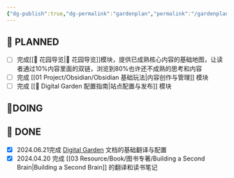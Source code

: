 ```yaml
---
{"dg-publish":true,"dg-permalink":"gardenplan","permalink":"/gardenplan/","tags":["obsidian","digitalgarden"]}
---
```




## 🌱 PLANNED

- [ ] 完成[[🧭 花园导览\|🧭 花园导览]]模块，提供已成熟核心内容的基础地图，让读者通过10%内容里面的双链，浏览到80%也许还不成熟的思考和内容
- [ ] 完成 [[01 Project/Obsidian/Obsidian 基础玩法\|内容创作与管理]] 模块
- [ ] 完成 [[🔧 Digital Garden 配置指南\|站点配置与发布]] 模块

## 🌿DOING 



## 🌳 DONE

- [x] 2024.06.21完成 [Digital Garden](https://dg-docs.ole.dev/) 文档的基础翻译与配置
- [x] 2024.04.20 完成 [[03 Resource/Book/图书专著/Building a Second Brain\|Building a Second Brain]] 的翻译和读书笔记